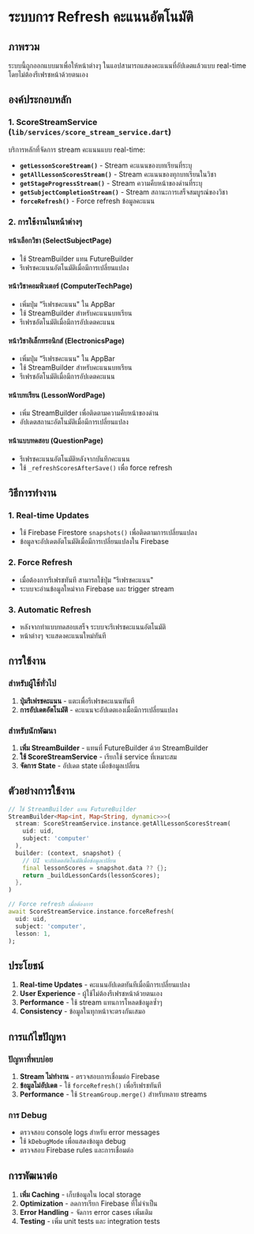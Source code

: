 # ระบบการ Refresh คะแนนอัตโนมัติ

## ภาพรวม

ระบบนี้ถูกออกแบบมาเพื่อให้หน้าต่างๆ ในแอปสามารถแสดงคะแนนที่อัปเดตแล้วแบบ real-time โดยไม่ต้องรีเฟรชหน้าด้วยตนเอง

## องค์ประกอบหลัก

### 1. ScoreStreamService (`lib/services/score_stream_service.dart`)

บริการหลักที่จัดการ stream คะแนนแบบ real-time:

- **`getLessonScoreStream()`** - Stream คะแนนของบทเรียนที่ระบุ
- **`getAllLessonScoresStream()`** - Stream คะแนนของทุกบทเรียนในวิชา
- **`getStageProgressStream()`** - Stream ความคืบหน้าของด่านที่ระบุ
- **`getSubjectCompletionStream()`** - Stream สถานะการเสร็จสมบูรณ์ของวิชา
- **`forceRefresh()`** - Force refresh ข้อมูลคะแนน

### 2. การใช้งานในหน้าต่างๆ

#### หน้าเลือกวิชา (SelectSubjectPage)
- ใช้ StreamBuilder แทน FutureBuilder
- รีเฟรชคะแนนอัตโนมัติเมื่อมีการเปลี่ยนแปลง

#### หน้าวิชาคอมพิวเตอร์ (ComputerTechPage)
- เพิ่มปุ่ม "รีเฟรชคะแนน" ใน AppBar
- ใช้ StreamBuilder สำหรับคะแนนบทเรียน
- รีเฟรชอัตโนมัติเมื่อมีการอัปเดตคะแนน

#### หน้าวิชาอิเล็กทรอนิกส์ (ElectronicsPage)
- เพิ่มปุ่ม "รีเฟรชคะแนน" ใน AppBar
- ใช้ StreamBuilder สำหรับคะแนนบทเรียน
- รีเฟรชอัตโนมัติเมื่อมีการอัปเดตคะแนน

#### หน้าบทเรียน (LessonWordPage)
- เพิ่ม StreamBuilder เพื่อติดตามความคืบหน้าของด่าน
- อัปเดตสถานะอัตโนมัติเมื่อมีการเปลี่ยนแปลง

#### หน้าแบบทดสอบ (QuestionPage)
- รีเฟรชคะแนนอัตโนมัติหลังจากบันทึกคะแนน
- ใช้ `_refreshScoresAfterSave()` เพื่อ force refresh

## วิธีการทำงาน

### 1. Real-time Updates
- ใช้ Firebase Firestore `snapshots()` เพื่อติดตามการเปลี่ยนแปลง
- ข้อมูลจะอัปเดตอัตโนมัติเมื่อมีการเปลี่ยนแปลงใน Firebase

### 2. Force Refresh
- เมื่อต้องการรีเฟรชทันที สามารถใช้ปุ่ม "รีเฟรชคะแนน"
- ระบบจะอ่านข้อมูลใหม่จาก Firebase และ trigger stream

### 3. Automatic Refresh
- หลังจากทำแบบทดสอบเสร็จ ระบบจะรีเฟรชคะแนนอัตโนมัติ
- หน้าต่างๆ จะแสดงคะแนนใหม่ทันที

## การใช้งาน

### สำหรับผู้ใช้ทั่วไป
1. **ปุ่มรีเฟรชคะแนน** - แตะเพื่อรีเฟรชคะแนนทันที
2. **การอัปเดตอัตโนมัติ** - คะแนนจะอัปเดตเองเมื่อมีการเปลี่ยนแปลง

### สำหรับนักพัฒนา
1. **เพิ่ม StreamBuilder** - แทนที่ FutureBuilder ด้วย StreamBuilder
2. **ใช้ ScoreStreamService** - เรียกใช้ service ที่เหมาะสม
3. **จัดการ State** - อัปเดต state เมื่อข้อมูลเปลี่ยน

## ตัวอย่างการใช้งาน

```dart
// ใช้ StreamBuilder แทน FutureBuilder
StreamBuilder<Map<int, Map<String, dynamic>>>(
  stream: ScoreStreamService.instance.getAllLessonScoresStream(
    uid: uid, 
    subject: 'computer'
  ),
  builder: (context, snapshot) {
    // UI จะอัปเดตอัตโนมัติเมื่อข้อมูลเปลี่ยน
    final lessonScores = snapshot.data ?? {};
    return _buildLessonCards(lessonScores);
  },
)

// Force refresh เมื่อต้องการ
await ScoreStreamService.instance.forceRefresh(
  uid: uid,
  subject: 'computer',
  lesson: 1,
);
```

## ประโยชน์

1. **Real-time Updates** - คะแนนอัปเดตทันทีเมื่อมีการเปลี่ยนแปลง
2. **User Experience** - ผู้ใช้ไม่ต้องรีเฟรชหน้าด้วยตนเอง
3. **Performance** - ใช้ stream แทนการโหลดข้อมูลซ้ำๆ
4. **Consistency** - ข้อมูลในทุกหน้าจะตรงกันเสมอ

## การแก้ไขปัญหา

### ปัญหาที่พบบ่อย
1. **Stream ไม่ทำงาน** - ตรวจสอบการเชื่อมต่อ Firebase
2. **ข้อมูลไม่อัปเดต** - ใช้ `forceRefresh()` เพื่อรีเฟรชทันที
3. **Performance** - ใช้ `StreamGroup.merge()` สำหรับหลาย streams

### การ Debug
- ตรวจสอบ console logs สำหรับ error messages
- ใช้ `kDebugMode` เพื่อแสดงข้อมูล debug
- ตรวจสอบ Firebase rules และการเชื่อมต่อ

## การพัฒนาต่อ

1. **เพิ่ม Caching** - เก็บข้อมูลใน local storage
2. **Optimization** - ลดการเรียก Firebase ที่ไม่จำเป็น
3. **Error Handling** - จัดการ error cases เพิ่มเติม
4. **Testing** - เพิ่ม unit tests และ integration tests

